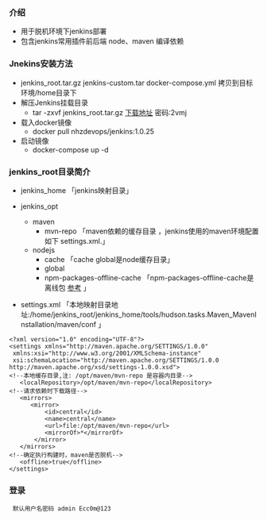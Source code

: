 ### 介绍
- 用于脱机环境下jenkins部署
- 包含jenkins常用插件前后端 node、maven 编译依赖
### Jnekins安装方法

- jenkins_root.tar.gz  jenkins-custom.tar docker-compose.yml  拷贝到目标环境/home目录下
- 解压Jenkins挂载目录
    - tar -zxvf jenkins_root.tar.gz  [下载地址](https://pan.baidu.com/s/1c2K-H3kyJQvgi5EqrzjKBA )  密码:2vmj
- 载入docker镜像
    - docker pull nhzdevops/jenkins:1.0.25
- 启动镜像
    - docker-compose up -d

#### 

### jenkins_root目录简介
- jenkins_home                       「jenkins映射目录」
- jenkins_opt
    - maven
        - mvn-repo                   「maven依赖的缓存目录 ，jenkins使用的maven环境配置如下 settings.xml.」
    - nodejs
        - cache                      「cache global是node缓存目录」
        - global
        - npm-packages-offline-cache 「npm-packages-offline-cache是离线包   [参考](https://classic.yarnpkg.com/blog/2016/11/24/offline-mirror/)  」
  
 
 
- settings.xml 「本地映射目录地址:/home/jenkins_root/jenkins_home/tools/hudson.tasks.Maven_MavenInstallation/maven/conf 」
 ```
 <?xml version="1.0" encoding="UTF-8"?>
<settings xmlns="http://maven.apache.org/SETTINGS/1.0.0"
  xmlns:xsi="http://www.w3.org/2001/XMLSchema-instance"
  xsi:schemaLocation="http://maven.apache.org/SETTINGS/1.0.0 http://maven.apache.org/xsd/settings-1.0.0.xsd">
<!--本地缓存目录,注: /opt/maven/mvn-repo 是容器内目录-->
    <localRepository>/opt/maven/mvn-repo</localRepository> 
<!--请求依赖时下载路径-->
    <mirrors>
       <mirror>
           <id>central</id>
           <name>central</name>
           <url>file:/opt/maven/mvn-repo</url>     
           <mirrorOf>*</mirrorOf>
        </mirror>
    </mirrors>
<!--确定执行构建时，maven是否脱机-->
    <offline>true</offline>
</settings>

 ```
 ### 登录
     默认用户名密码 admin Ecc0m@123
